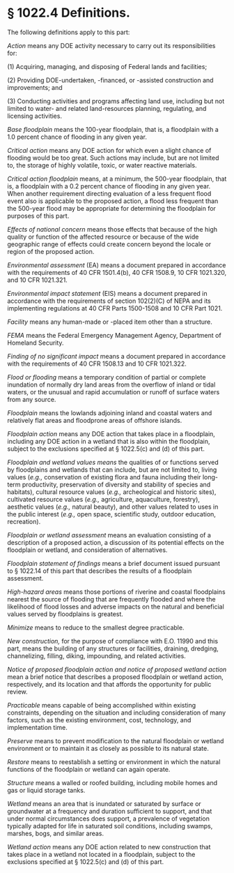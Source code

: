 # § 1022.4   Definitions.

The following definitions apply to this part: 


*Action* means any DOE activity necessary to carry out its responsibilities for: 


(1) Acquiring, managing, and disposing of Federal lands and facilities; 


(2) Providing DOE-undertaken, -financed, or -assisted construction and improvements; and 


(3) Conducting activities and programs affecting land use, including but not limited to water- and related land-resources planning, regulating, and licensing activities. 


*Base floodplain* means the 100-year floodplain, that is, a floodplain with a 1.0 percent chance of flooding in any given year. 


*Critical action* means any DOE action for which even a slight chance of flooding would be too great. Such actions may include, but are not limited to, the storage of highly volatile, toxic, or water reactive materials. 


*Critical action floodplain* means, at a minimum, the 500-year floodplain, that is, a floodplain with a 0.2 percent chance of flooding in any given year. When another requirement directing evaluation of a less frequent flood event also is applicable to the proposed action, a flood less frequent than the 500-year flood may be appropriate for determining the floodplain for purposes of this part. 


*Effects of national concern* means those effects that because of the high quality or function of the affected resource or because of the wide geographic range of effects could create concern beyond the locale or region of the proposed action. 


*Environmental assessment* (EA) means a document prepared in accordance with the requirements of 40 CFR 1501.4(b), 40 CFR 1508.9, 10 CFR 1021.320, and 10 CFR 1021.321. 


*Environmental impact statement* (EIS) means a document prepared in accordance with the requirements of section 102(2)(C) of NEPA and its implementing regulations at 40 CFR Parts 1500-1508 and 10 CFR Part 1021. 


*Facility* means any human-made or -placed item other than a structure. 


*FEMA* means the Federal Emergency Management Agency, Department of Homeland Security. 


*Finding of no significant impact* means a document prepared in accordance with the requirements of 40 CFR 1508.13 and 10 CFR 1021.322. 


*Flood or flooding* means a temporary condition of partial or complete inundation of normally dry land areas from the overflow of inland or tidal waters, or the unusual and rapid accumulation or runoff of surface waters from any source. 


*Floodplain* means the lowlands adjoining inland and coastal waters and relatively flat areas and floodprone areas of offshore islands. 


*Floodplain action* means any DOE action that takes place in a floodplain, including any DOE action in a wetland that is also within the floodplain, subject to the exclusions specified at § 1022.5(c) and (d) of this part. 


*Floodplain and wetland values means* the qualities of or functions served by floodplains and wetlands that can include, but are not limited to, living values (*e.g.,* conservation of existing flora and fauna including their long-term productivity, preservation of diversity and stability of species and habitats), cultural resource values (*e.g.,* archeological and historic sites), cultivated resource values (*e.g.,* agriculture, aquaculture, forestry), aesthetic values (*e.g.,* natural beauty), and other values related to uses in the public interest (*e.g.,* open space, scientific study, outdoor education, recreation). 


*Floodplain or wetland assessment* means an evaluation consisting of a description of a proposed action, a discussion of its potential effects on the floodplain or wetland, and consideration of alternatives. 


*Floodplain statement of findings* means a brief document issued pursuant to § 1022.14 of this part that describes the results of a floodplain assessment. 


*High-hazard areas* means those portions of riverine and coastal floodplains nearest the source of flooding that are frequently flooded and where the likelihood of flood losses and adverse impacts on the natural and beneficial values served by floodplains is greatest. 


*Minimize* means to reduce to the smallest degree practicable. 


*New construction,* for the purpose of compliance with E.O. 11990 and this part, means the building of any structures or facilities, draining, dredging, channelizing, filling, diking, impounding, and related activities. 


*Notice of proposed floodplain action and notice of proposed wetland action* mean a brief notice that describes a proposed floodplain or wetland action, respectively, and its location and that affords the opportunity for public review. 


*Practicable* means capable of being accomplished within existing constraints, depending on the situation and including consideration of many factors, such as the existing environment, cost, technology, and implementation time. 


*Preserve* means to prevent modification to the natural floodplain or wetland environment or to maintain it as closely as possible to its natural state. 


*Restore* means to reestablish a setting or environment in which the natural functions of the floodplain or wetland can again operate. 


*Structure* means a walled or roofed building, including mobile homes and gas or liquid storage tanks. 


*Wetland* means an area that is inundated or saturated by surface or groundwater at a frequency and duration sufficient to support, and that under normal circumstances does support, a prevalence of vegetation typically adapted for life in saturated soil conditions, including swamps, marshes, bogs, and similar areas. 


*Wetland action* means any DOE action related to new construction that takes place in a wetland not located in a floodplain, subject to the exclusions specified at § 1022.5(c) and (d) of this part. 




